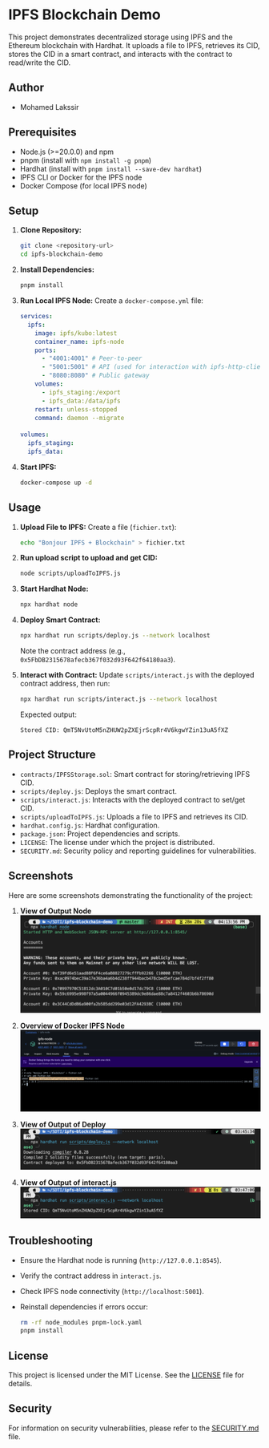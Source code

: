 # IPFS Blockchain Demo

This project demonstrates decentralized storage using IPFS and the Ethereum blockchain with Hardhat. It uploads a file to IPFS, retrieves its CID, stores the CID in a smart contract, and interacts with the contract to read/write the CID.

## Author

- Mohamed Lakssir

## Prerequisites

- Node.js (>=20.0.0) and npm
- pnpm (install with `npm install -g pnpm`)
- Hardhat (install with `pnpm install --save-dev hardhat`)
- IPFS CLI or Docker for the IPFS node
- Docker Compose (for local IPFS node)

## Setup

1. **Clone Repository:**

   ```bash
   git clone <repository-url>
   cd ipfs-blockchain-demo
   ```

2. **Install Dependencies:**

   ```bash
   pnpm install
   ```

3. **Run Local IPFS Node:**
   Create a `docker-compose.yml` file:

   ```yaml
   services:
     ipfs:
       image: ipfs/kubo:latest
       container_name: ipfs-node
       ports:
         - "4001:4001" # Peer-to-peer
         - "5001:5001" # API (used for interaction with ipfs-http-client)
         - "8080:8080" # Public gateway
       volumes:
         - ipfs_staging:/export
         - ipfs_data:/data/ipfs
       restart: unless-stopped
       command: daemon --migrate

   volumes:
     ipfs_staging:
     ipfs_data:
   ```

4. **Start IPFS:**

   ```bash
   docker-compose up -d
   ```

## Usage

1. **Upload File to IPFS:**
   Create a file (`fichier.txt`):

   ```bash
   echo "Bonjour IPFS + Blockchain" > fichier.txt
   ```

2. **Run upload script to upload and get CID:**

   ```bash
   node scripts/uploadToIPFS.js
   ```

3. **Start Hardhat Node:**

   ```bash
   npx hardhat node
   ```

4. **Deploy Smart Contract:**

   ```bash
   npx hardhat run scripts/deploy.js --network localhost
   ```

   Note the contract address (e.g., `0x5FbDB2315678afecb367f032d93F642f64180aa3`).

5. **Interact with Contract:**
   Update `scripts/interact.js` with the deployed contract address, then run:

   ```bash
   npx hardhat run scripts/interact.js --network localhost
   ```

   Expected output:

   ```shel
   Stored CID: QmT5NvUtoM5nZHUW2pZXEjrScpRr4V6kgwYZin13uA5fXZ
   ```

## Project Structure

- `contracts/IPFSStorage.sol`: Smart contract for storing/retrieving IPFS CID.
- `scripts/deploy.js`: Deploys the smart contract.
- `scripts/interact.js`: Interacts with the deployed contract to set/get CID.
- `scripts/uploadToIPFS.js`: Uploads a file to IPFS and retrieves its CID.
- `hardhat.config.js`: Hardhat configuration.
- `package.json`: Project dependencies and scripts.
- `LICENSE`: The license under which the project is distributed.
- `SECURITY.md`: Security policy and reporting guidelines for vulnerabilities.

## Screenshots

Here are some screenshots demonstrating the functionality of the project:

1. **View of Output Node**  
   ![View of Output Node](assets/screenshot/ViewOfOutputNode.png)

2. **Overview of Docker IPFS Node**  
   ![Overview of Docker IPFS Node](assets/screenshot/OverviewOfDockerIpfs-Node.png)

3. **View of Output of Deploy**  
   ![View of Output of Deploy](assets/screenshot/ViewOfOutputOfDeploy.png)

4. **View of Output of interact.js**  
   ![View of Output of interact.js](assets/screenshot/ViewOfOutputinteractjs.png)

## Troubleshooting

- Ensure the Hardhat node is running (`http://127.0.0.1:8545`).
- Verify the contract address in `interact.js`.
- Check IPFS node connectivity (`http://localhost:5001`).
- Reinstall dependencies if errors occur:

  ```bash
  rm -rf node_modules pnpm-lock.yaml
  pnpm install
  ```

## License

This project is licensed under the MIT License. See the [LICENSE](LICENSE) file for details.

## Security

For information on security vulnerabilities, please refer to the [SECURITY.md](SECURITY.md) file.
